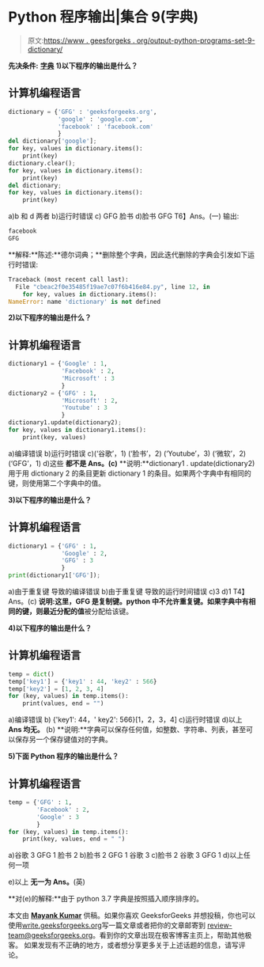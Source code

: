 # Python 程序输出|集合 9(字典)

> 原文:[https://www . geesforgeks . org/output-python-programs-set-9-dictionary/](https://www.geeksforgeeks.org/output-python-programs-set-9-dictionary/)

**先决条件:** [**字典**](https://www.geeksforgeeks.org/python-set-4-dictionary-keywords-python/)
**1)以下程序的输出是什么？**

## 计算机编程语言

```py
dictionary = {'GFG' : 'geeksforgeeks.org',
              'google' : 'google.com',
              'facebook' : 'facebook.com'
              }
del dictionary['google'];
for key, values in dictionary.items():
    print(key)
dictionary.clear();
for key, values in dictionary.items():
    print(key)
del dictionary;
for key, values in dictionary.items():
    print(key)
```

a)b 和 d 两者
b)运行时错误
c) GFG
脸书
d)脸书
GFG
T6】Ans。(一)
输出:

```py
facebook
GFG
```

**解释:**陈述:**德尔词典；**删除整个字典，因此迭代删除的字典会引发如下运行时错误:

```py
Traceback (most recent call last):
  File "cbeac2f0e35485f19ae7c07f6b416e84.py", line 12, in 
    for key, values in dictionary.items():
NameError: name 'dictionary' is not defined
```

**2)以下程序的输出是什么？**

## 计算机编程语言

```py
dictionary1 = {'Google' : 1,
               'Facebook' : 2,
               'Microsoft' : 3
               }
dictionary2 = {'GFG' : 1,
               'Microsoft' : 2,
               'Youtube' : 3
               }
dictionary1.update(dictionary2);
for key, values in dictionary1.items():
    print(key, values)
```

a)编译错误
b)运行时错误
c)(‘谷歌’，1)
(‘脸书’，2)
(‘Youtube’，3)
(‘微软’，2)
(‘GFG’，1)
d)这些
**都不是 Ans。(c)**
**说明:**dictionary1 . update(dictionary2)用于用 dictionary 2 的条目更新 dictionary 1 的条目。如果两个字典中有相同的键，则使用第二个字典中的值。

**3)以下程序的输出是什么？**

## 计算机编程语言

```py
dictionary1 = {'GFG' : 1,
               'Google' : 2,
               'GFG' : 3
               }
print(dictionary1['GFG']);
```

a)由于重复键
导致的编译错误 b)由于重复键
导致的运行时间错误 c)3
d)1
T4】Ans。(c)
**说明:**这里，GFG 是复制键。python 中不允许重复键。如果字典中有相同的键，则最近分配的**值**被分配给该键。

**4)以下程序的输出是什么？**

## 计算机编程语言

```py
temp = dict()
temp['key1'] = {'key1' : 44, 'key2' : 566}
temp['key2'] = [1, 2, 3, 4]
for (key, values) in temp.items():
    print(values, end = "")
```

a)编译错误
b) {'key1': 44，' key2': 566}[1，2，3，4]
c)运行时错误
d)以上
**Ans 均无。** (b)
**说明:**字典可以保存任何值，如整数、字符串、列表，甚至可以保存另一个保存键值对的字典。

**5)下面 Python 程序的输出是什么？**

## 计算机编程语言

```py
temp = {'GFG' : 1,
        'Facebook' : 2,
        'Google' : 3
        }
for (key, values) in temp.items():
    print(key, values, end = " ")
```

a)谷歌 3 GFG 1 脸书 2
b)脸书 2 GFG 1 谷歌 3
c)脸书 2 谷歌 3 GFG 1
d)以上任何一项

e)以上
**无一为 Ans。**(英)

**对(e)的解释:**由于 python 3.7 字典是按照插入顺序排序的。

本文由 [**Mayank Kumar**](https://www.linkedin.com/in/mayank-kumar-a9058b137/) 供稿。如果你喜欢 GeeksforGeeks 并想投稿，你也可以使用[write.geeksforgeeks.org](https://write.geeksforgeeks.org)写一篇文章或者把你的文章邮寄到 review-team@geeksforgeeks.org。看到你的文章出现在极客博客主页上，帮助其他极客。
如果发现有不正确的地方，或者想分享更多关于上述话题的信息，请写评论。